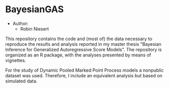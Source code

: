 # BayesianGAS

* Author:
  - Robin Niesert

This repository contains the code and (most of) the data necessary to reproduce the results and analysis reported in my master thesis "Bayesian Inference for Generalized Autoregressive Score Models". The repository is organized as an R package, with the analyses presented by means of vignettes.

For the study of Dynamic Pooled Marked Point Process models a nonpublic dataset was used. Therefore, I include an equivalent analysis but based on simulated data. 

